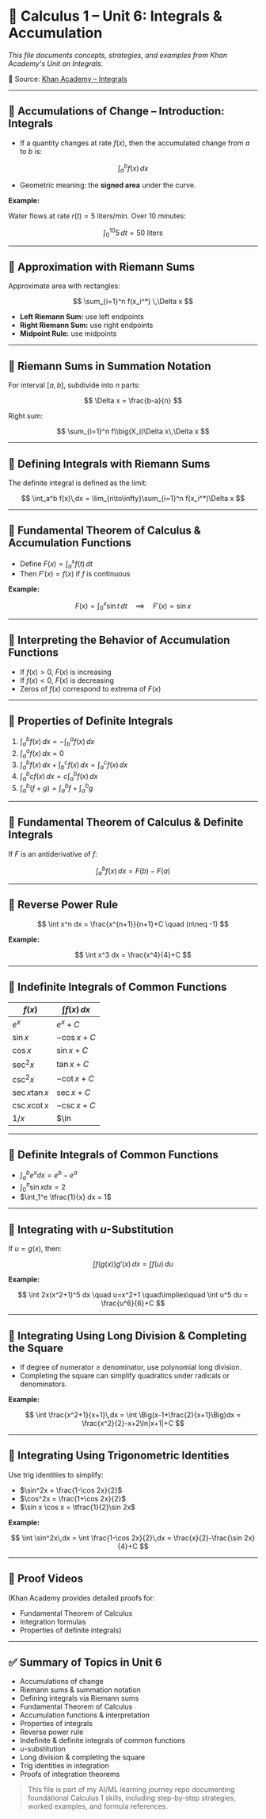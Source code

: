# 📘 Calculus 1 – Unit 6: Integrals & Accumulation

*This file documents concepts, strategies, and examples from Khan Academy's Unit on Integrals.*

🔗 Source: [Khan Academy – Integrals](https://www.khanacademy.org/math/calculus-1/cs1-integrals)

---

## 📌 Accumulations of Change – Introduction: Integrals

* If a quantity changes at rate $f(x)$, then the accumulated change from $a$ to $b$ is:

$$
\int_a^b f(x)\,dx
$$

* Geometric meaning: the **signed area** under the curve.

**Example:**

Water flows at rate $r(t)=5$ liters/min. Over 10 minutes:

$$
\int_0^{10} 5\,dt = 50 \ \text{liters}
$$

---

## 📌 Approximation with Riemann Sums

Approximate area with rectangles:

$$
\sum_{i=1}^n f(x_i^*) \,\Delta x
$$

* **Left Riemann Sum:** use left endpoints  
* **Right Riemann Sum:** use right endpoints  
* **Midpoint Rule:** use midpoints

---

## 📌 Riemann Sums in Summation Notation

For interval $[a,b]$, subdivide into $n$ parts:

$$
\Delta x = \frac{b-a}{n}
$$

Right sum:

$$
\sum_{i=1}^n f\\big(X_i)\Delta x\,\Delta x
$$

---

## 📌 Defining Integrals with Riemann Sums

The definite integral is defined as the limit:

$$
\int_a^b f(x)\,dx = \lim_{n\to\infty}\sum_{i=1}^n f(x_i^*)\Delta x
$$

---

## 📌 Fundamental Theorem of Calculus & Accumulation Functions

* Define $F(x)=\int_a^x f(t)\,dt$  
* Then $F'(x)=f(x)$ if $f$ is continuous

**Example:**

$$
F(x)=\int_0^x \sin t\,dt \quad\implies\quad F'(x)=\sin x
$$

---

## 📌 Interpreting the Behavior of Accumulation Functions

* If $f(x)>0$, $F(x)$ is increasing  
* If $f(x)<0$, $F(x)$ is decreasing  
* Zeros of $f(x)$ correspond to extrema of $F(x)$

---

## 📌 Properties of Definite Integrals

1. $\int_a^b f(x)\,dx = -\int_b^a f(x)\,dx$  
2. $\int_a^a f(x)\,dx = 0$  
3. $\int_a^b f(x)\,dx+\int_b^c f(x)\,dx=\int_a^c f(x)\,dx$  
4. $\int_a^b c f(x)\,dx = c\int_a^b f(x)\,dx$  
5. $\int_a^b (f+g)=\int_a^b f + \int_a^b g$

---

## 📌 Fundamental Theorem of Calculus & Definite Integrals

If $F$ is an antiderivative of $f$:

$$
\int_a^b f(x)\,dx = F(b)-F(a)
$$

---

## 📌 Reverse Power Rule

$$
\int x^n dx = \frac{x^{n+1}}{n+1}+C \quad (n\neq -1)
$$

**Example:**

$$
\int x^3 dx = \frac{x^4}{4}+C
$$

---

## 📌 Indefinite Integrals of Common Functions

| $f(x)$          | $\int f(x)\,dx$ |
|-----------------|-----------------|
| $e^x$           | $e^x+C$ |
| $\sin x$        | $-\cos x+C$ |
| $\cos x$        | $\sin x+C$ |
| $\sec^2 x$      | $\tan x+C$ |
| $\csc^2 x$      | $-\cot x+C$ |
| $\sec x \tan x$ | $\sec x+C$ |
| $\csc x \cot x$ | $-\csc x+C$ |
| $1/x$           | $\ln|x|+C$ |

---

## 📌 Definite Integrals of Common Functions

* $\int_a^b e^x dx = e^b-e^a$  
* $\int_0^\pi \sin x dx = 2$  
* $\int_1^e \tfrac{1}{x} dx = 1$

---

## 📌 Integrating with $u$-Substitution

If $u=g(x)$, then:

$$
\int f(g(x))g'(x)\,dx = \int f(u)\,du
$$

**Example:**

$$
\int 2x(x^2+1)^5 dx \quad u=x^2+1 \quad\implies\quad \int u^5 du = \frac{u^6}{6}+C
$$

---

## 📌 Integrating Using Long Division & Completing the Square

* If degree of numerator $\geq$ denominator, use polynomial long division.  
* Completing the square can simplify quadratics under radicals or denominators.

**Example:**

$$
\int \frac{x^2+1}{x+1}\,dx = \int \Big(x-1+\frac{2}{x+1}\Big)dx = \frac{x^2}{2}-x+2\ln|x+1|+C
$$

---

## 📌 Integrating Using Trigonometric Identities

Use trig identities to simplify:

* $\sin^2x = \frac{1-\cos 2x}{2}$  
* $\cos^2x = \frac{1+\cos 2x}{2}$  
* $\sin x \cos x = \tfrac{1}{2}\sin 2x$

**Example:**

$$
\int \sin^2x\,dx = \int \frac{1-\cos 2x}{2}\,dx = \frac{x}{2}-\frac{\sin 2x}{4}+C
$$

---

## 📌 Proof Videos

(Khan Academy provides detailed proofs for:  
* Fundamental Theorem of Calculus  
* Integration formulas  
* Properties of definite integrals)

---

## ✅ Summary of Topics in Unit 6

* Accumulations of change  
* Riemann sums & summation notation  
* Defining integrals via Riemann sums  
* Fundamental Theorem of Calculus  
* Accumulation functions & interpretation  
* Properties of integrals  
* Reverse power rule  
* Indefinite & definite integrals of common functions  
* $u$-substitution  
* Long division & completing the square  
* Trig identities in integration  
* Proofs of integration theorems

> This file is part of my AI/ML learning journey repo documenting foundational Calculus 1 skills, including step-by-step strategies, worked examples, and formula references.

